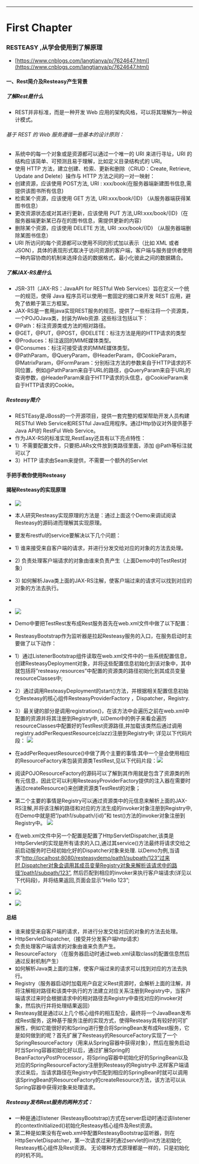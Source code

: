 ---

# First Chapter

### RESTEASY ,从学会使用到了解原理

* [https://www.cnblogs.com/langtianya/p/7624647.html](https://www.cnblogs.com/langtianya/p/7624647.html)

#### 一、Rest简介及Resteasy产生背景

##### 了解Rest是什么

* REST并非标准，而是一种开发 Web 应用的架构风格，可以将其理解为一种设计模式。

###### 基于 REST 的 Web 服务遵循一些基本的设计原则：

* 系统中的每一个对象或是资源都可以通过一个唯一的 URI 来进行寻址，URI 的结构应该简单、可预测且易于理解，比如定义目录结构式的 URI。
* 使用 HTTP 方法，建立创建、检索、更新和删除（CRUD：Create, Retrieve, Update and Delete）操作与 HTTP 方法之间的一对一映射：
* 创建资源，应该使用 POST方法, URI : xxx/book\(在服务器端新建图书信息,需提供该图书所有信息\)
* 检索某个资源，应该使用 GET 方法, URI:xxx/book/{ID} （从服务器端获得某图书信息）
* 更改资源状态或对其进行更新，应该使用 PUT 方法,URI:xxx/book/{ID}（在服务器端更新某已存在的图书信息，需提供更新的内容）
* 删除某个资源，应该使用 DELETE 方法, URI :xxx/book/{ID} （从服务器端删除某图书信息）
* URI 所访问的每个资源都可以使用不同的形式加以表示（比如 XML 或者 JSON），具体的表现形式取决于访问资源的客户端，客户端与服务提供者使用一种内容协商的机制来选择合适的数据格式，最小化彼此之间的数据耦合。

##### 了解JAX-RS是什么

* JSR-311（JAX-RS：JavaAPI for RESTful Web Services）旨在定义一个统一的规范，使得 Java 程序员可以使用一套固定的接口来开发 REST 应用，避免了依赖于第三方框架。
* JAX-RS是一套用java实现REST服务的规范，提供了一些标注将一个资源类，一个POJOJava类，封装为Web资源. 这些标注包括以下：
* @Path：标注资源类或方法的相对路径。
* @GET，@PUT，@POST，@DELETE：标注方法是用的HTTP请求的类型
* @Produces：标注返回的MIME媒体类型。
* @Consumes：标注可接受请求的MIME媒体类型。
* @PathParam，@QueryParam，@HeaderParam，@CookieParam，@MatrixParam，@FormParam：分别标注方法的参数来自于HTTP请求的不同位置，例如@PathParam来自于URL的路径，@QueryParam来自于URL的查询参数，@HeaderParam来自于HTTP请求的头信息，@CookieParam来自于HTTP请求的Cookie。

##### Resteasy简介

* RESTEasy是JBoss的一个开源项目，提供一套完整的框架帮助开发人员构建RESTful Web Service和RESTful Java应用程序。通过Http协议对外提供基于Java API的 RestFul Web Service。
* 作为JAX-RS的标准实现,RestEasy还具有以下亮点特性：
* 1）不需要配置文件，只要把JARs文件放到类路径里面，添加 @Path等标注就可以了
* 3）HTTP 请求由Seam来提供，不需要一个额外的Servlet

#### 手把手教你使用Resteasy

#### 揭秘Resteasy的实现原理

* ![](http://www.primeton.com/uploads/image/20160919/20160919112901_58002.png)

* 本人研究Resteasy实现原理的方法是：通过上面这个Demo来调试阅读Resteasy的源码进而理解其实现原理。

* 要发布restful的service要解决以下几个问题：
* 1\) 谁来接受来自客户端的请求，并进行分发交给对应的对象的方法去处理。
* 2\) 负责处理客户端请求的对象由谁来负责产生（上面Demo中的TestRest对象）
* 3\) 如何解析Java类上面的JAX-RS注解，使客户端过来的请求可以找到对应的对象的方法去执行。
*
* ![](http://www.primeton.com/uploads/image/20160919/20160919112939_62256.png)
* Demo中要把TestRest发布成Rest服务首先在web.xml文件中做了以下配置：
* ResteasyBootstrap作为监听器是拉起Resteasy服务的入口，在服务启动时主要做了以下动作：

* 1）通过ListenerBootstrap组件读取在web.xml文件中的一些系统配置信息，创建ResteasyDeployment对象，并将这些配置信息初始化到该对象中，其中就包括将”resteasy.resources”中配置的资源类的路径初始化到其成员变量resourceClasses中;
* 2）通过调用ResteasyDeployment的start\(\)方法，并根据相关配置信息初始化Resteasy的核心组件ResteasyProviderFactory ，Dispatcher，Registry.
* 3）最关键的部分是调用registration\(\)，在该方法中会遍历之前在web.xml中配置的资源并将其注册到Registry中, 以Demo中的例子来看会遍历resourceClasses中配置好的TestRest资源路径,并加载该类然后通过调用registry.addPerRequestResource\(clazz\)注册到Registry中; 详见以下代码片段：
![](http://www.primeton.com/uploads/image/20160919/20160919112954_90937.png)

* 在addPerRequestResource\(\)中做了两个主要的事情:其中一个是会使用相应的ResourceFactory来包装资源类TestRest,见以下代码片段：![](http://www.primeton.com/uploads/image/20160919/20160919113016_56262.png)

* 阅读POJOResourceFactory的源码可以了解到其作用就是包含了资源类的所有元信息，因此它可以利用ResteasyProviderFactory提供的注入器在需要时通过createResource\(\)来创建资源类TestRest的对象；
* 第二个主要的事情是Registry可以通过资源类中的元信息来解析上面的JAX-RS注解,并将该注解的路径和对应的方法生成的invoker对象注册到Registry中,在Demo中就是把”/path1/subpath/{id}”和 test\(\)方法的invoker对象注册到Registry中。
![](http://www.primeton.com/uploads/image/20160919/20160919113024_40804.png)

* 在web.xml文件中另一个配置是配置了HttpServletDispatcher,该类是HttpServlet的实现是所有请求的入口,通过其service\(\)方法最终将请求交给之前启动服务时已经初始化好的Dispatcher对象来处理. 以Demo为例,当请求”[http://localhost:8080/resteasydemo/path1/subpath/123”过来时,Dispatcher对象会调用其成员变量Registry对象来解析该请求中的路径”/path1/subpath/123”](http://localhost:8080/resteasydemo/path1/subpath/123”过来时,Dispatcher对象会调用其成员变量Registry对象来解析该请求中的路径”/path1/subpath/123”), 然后匹配到相应的invoker来执行客户端请求\(详见以下代码段\)，并将结果返回,页面会显示”Hello 123”;

* ![](http://www.primeton.com/uploads/image/20160919/20160919113042_25328.png)
* ![](http://www.primeton.com/uploads/image/20160919/20160919113044_37840.png)

#### 总结

* 谁来接受来自客户端的请求，并进行分发交给对应的对象的方法去处理。
* HttpServletDispatcher,（接受并分发客户端http请求）
* 负责处理客户端请求的对象由谁来负责产生。
* ResourceFactory （在服务器启动时通过web.xml读取class的配置信息然后通过反射机制产生）
* 如何解析Java类上面的注解，使客户端过来的请求可以找到对应的方法去执行。
* Registry（服务器启动时加载用户自定义Rest资源时，会解析上面的注解，并将注解相对路径和该类中执行的方法建立对应关系注册到Registry中，当客户端请求过来时会根据请求中的相对路径去Registry中查找对应的invoker对象，然后执行并将处理结果返回）
* Resteasy就是通过以上几个核心组件的相互配合，最终将一个JavaBean发布成Rest服务，这种基于服务注册的实现方式，使得Resteasy具有较好的可扩展性，例如它能很好的和Spring进行整合将SpringBean发布成Rest服务，它是如何做到的呢？首先扩展了Resteasy的ResourceFactory实现了一个SpringResourceFactory（用来从Spring容器中获得对象），然后在服务启动时当Spring容器初始化好以后，通过扩展Spring的BeanFactoryPostProcessor，将Spring容器中初始化好的SpringBean以及对应的SpringResourceFactory注册到Resteasy的Registry中.这样客户端请求过来后，当请求路径在Registry中匹配到相应的SpringBean时就可以调用该SpringBean的ResourceFactory的createResource方法，该方法可以从Spring容器中获得对象来处理请求。

##### Resteasy发布Rest服务的两种方式：

* 一种是通过listener \(ResteasyBootstrap\)方式在server启动时通过该listener的contextInitialized\(\)初始化Resteasy核心组件及Rest资源。
* 第二种是如果没有在web.xml中配置ResteasyBootstrap监听器，则在HttpServletDispatcher，第一次请求过来时通过servlet的init方法初始化Resteasy核心组件及Rest资源。
无论哪种方式原理都是一样的，只是初始化的时机不同。


